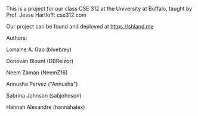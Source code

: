 This is a project for our class CSE 312 at the University at Buffalo,
taught by Prof. Jesse Hartloff: cse312.com

Our project can be found and deployed at 
https://shland.me 

Authors:

Lorraine A. Gao (bluebrey)

Donovan Blount (DBReizor)

Neem Zaman (NeemZ16)

Annusha Pervez ("Annusha")

Sabrina Johnson (sabjohnson)

Hannah Alexandre (hannahalex)
